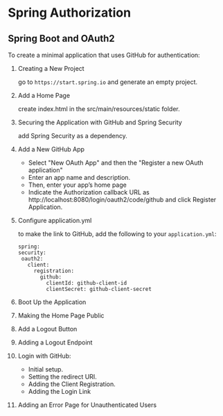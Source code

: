 # Spring Authorization

## Spring Boot and OAuth2

To create a minimal application that uses GitHub for authentication:
1. Creating a New Project

   go to `https://start.spring.io` and generate an empty project. 

2. Add a Home Page

   create index.html in the src/main/resources/static folder.

3. Securing the Application with GitHub and Spring Security

   add Spring Security as a dependency. 

4. Add a New GitHub App
   
   * Select "New OAuth App" and then the "Register a new OAuth application"
   * Enter an app name and description.
   * Then, enter your app’s home page
   * Indicate the Authorization callback URL as http://localhost:8080/login/oauth2/code/github and click Register Application.
5. Configure application.yml

   to make the link to GitHub, add the following to your `application.yml`: 
   ```
   spring:
   security:
    oauth2:
      client:
        registration:
          github:
            clientId: github-client-id
            clientSecret: github-client-secret
   ``` 
6. Boot Up the Application
7. Making the Home Page Public
8. Add a Logout Button
9. Adding a Logout Endpoint   
10. Login with GitHub:

    * Initial setup.
    * Setting the redirect URI.
    * Adding the Client Registration.
    * Adding the Login Link 
11. Adding an Error Page for Unauthenticated Users

